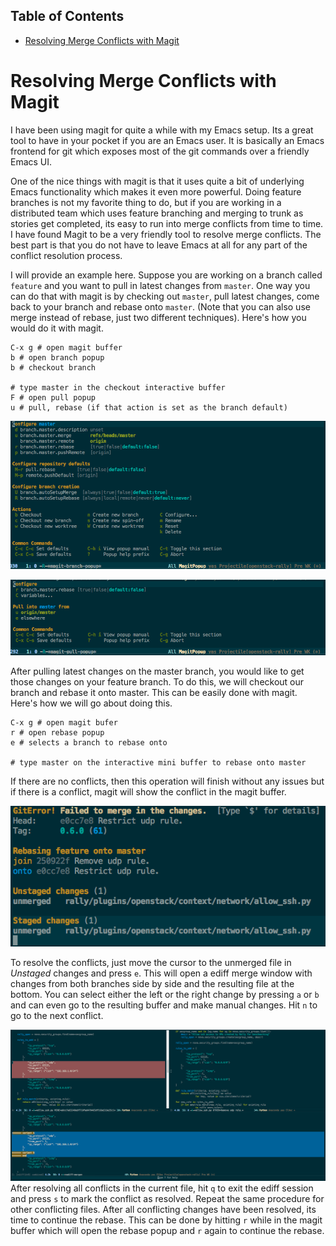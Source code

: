 <div id="table-of-contents">
<h2>Table of Contents</h2>
<div id="text-table-of-contents">
<ul>
<li><a href="#orgheadline1">Resolving Merge Conflicts with Magit</a></li>
</ul>
</div>
</div>

# Resolving Merge Conflicts with Magit<a id="orgheadline1"></a>

I have been using magit for quite a while with my Emacs setup. Its a great
tool to have in your pocket if you are an Emacs user. It is basically an
Emacs frontend for git which exposes most of the git commands over a friendly
Emacs UI.

One of the nice things with magit is that it uses quite a bit of underlying
Emacs functionality which makes it even more powerful. Doing feature branches
is not my favorite thing to do, but if you are working in a distributed team
which uses feature branching and merging to trunk as stories get completed,
its easy to run into merge conflicts from time to time. I have found Magit to
be a very friendly tool to resolve merge conflicts. The best part
is that you do not have to leave Emacs at all for any part of the conflict
resolution process.

I will provide an example here. Suppose you are working on a branch called
`feature` and you want to pull in latest changes from `master`. One way you
can do that with magit is by checking out `master`, pull latest changes, come
back to your branch and rebase onto `master`. (Note that you can also use merge
instead of rebase, just two different techniques). Here's how you would do it
with magit.

    C-x g # open magit buffer
    b # open branch popup
    b # checkout branch

    # type master in the checkout interactive buffer
    F # open pull popup
    u # pull, rebase (if that action is set as the branch default)

![img](../images/magit_branch_popup.png "Magit branch popup")

![img](../images/magit_pull_popup.png "Magit pull popup")

After pulling latest changes on the master branch, you would like to get those
changes on your feature branch. To do this, we will checkout our branch
and rebase it onto master. This can be easily done with magit. Here's how we
will go about doing this.

    C-x g # open magit bufer
    r # open rebase popup
    e # selects a branch to rebase onto

    # type master on the interactive mini buffer to rebase onto master

If there are no conflicts, then this operation will finish without any issues
but if there is a conflict, magit will show the conflict in the magit buffer.

![img](../images/magit_conflict.png "Magit conflict message")

To resolve the conflicts, just move the cursor to the unmerged file in
*Unstaged* changes and press `e`. This will open a ediff merge window with
changes from both branches side by side and the resulting file at the bottom.
You can select either the left or the right change by pressing `a` or `b` and
can even go to the resulting buffer and make manual changes. Hit `n` to go to
the next conflict.

![img](../images/magit_ediff.png "Magit ediff")
After resolving all conflicts in the current file, hit
`q` to exit the ediff session and press `s` to mark the conflict as resolved.
Repeat the same procedure for other conflicting files. After all conflicting
changes have been resolved, its time to continue the rebase. This can be
done by hitting `r` while in the magit buffer which will open the rebase popup
and `r` again to continue the rebase.
